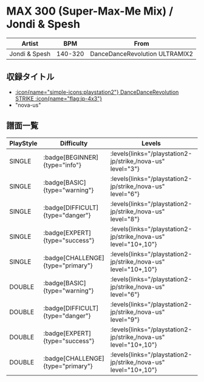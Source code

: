 # MAX 300 (Super-Max-Me Mix) / Jondi & Spesh

|Artist|BPM|From|
|------|---|----|
|Jondi & Spesh|140-320|DanceDanceRevolution ULTRAMIX2|

## 収録タイトル

- [:icon{name="simple-icons:playstation2"} DanceDanceRevolution STRIKE :icon{name="flag:jp-4x3"}](/playstation2-jp/strike)
- "nova-us"

## 譜面一覧

|PlayStyle|Difficulty|Levels|Notes|Movie|
|---------|----------|------|-----|-----|
|SINGLE| :badge[BEGINNER]{type="info"}| :levels{links="/playstation2-jp/strike,/nova-us" level="3"}|203/6||
|SINGLE| :badge[BASIC]{type="warning"}| :levels{links="/playstation2-jp/strike,/nova-us" level="6"}|345/30||
|SINGLE| :badge[DIFFICULT]{type="danger"}| :levels{links="/playstation2-jp/strike,/nova-us" level="8"}|409/34||
|SINGLE| :badge[EXPERT]{type="success"}| :levels{links="/playstation2-jp/strike,/nova-us" level="10+,10"}|586/60||
|SINGLE| :badge[CHALLENGE]{type="primary"}| :levels{links="/playstation2-jp/strike,/nova-us" level="10+,10"}|610/62||
|DOUBLE| :badge[BASIC]{type="warning"}| :levels{links="/playstation2-jp/strike,/nova-us" level="6"}|359/0||
|DOUBLE| :badge[DIFFICULT]{type="danger"}| :levels{links="/playstation2-jp/strike,/nova-us" level="9"}|394/9||
|DOUBLE| :badge[EXPERT]{type="success"}| :levels{links="/playstation2-jp/strike,/nova-us" level="10+,10"}|543/48||
|DOUBLE| :badge[CHALLENGE]{type="primary"}| :levels{links="/playstation2-jp/strike,/nova-us" level="10+,10"}|562/188||
